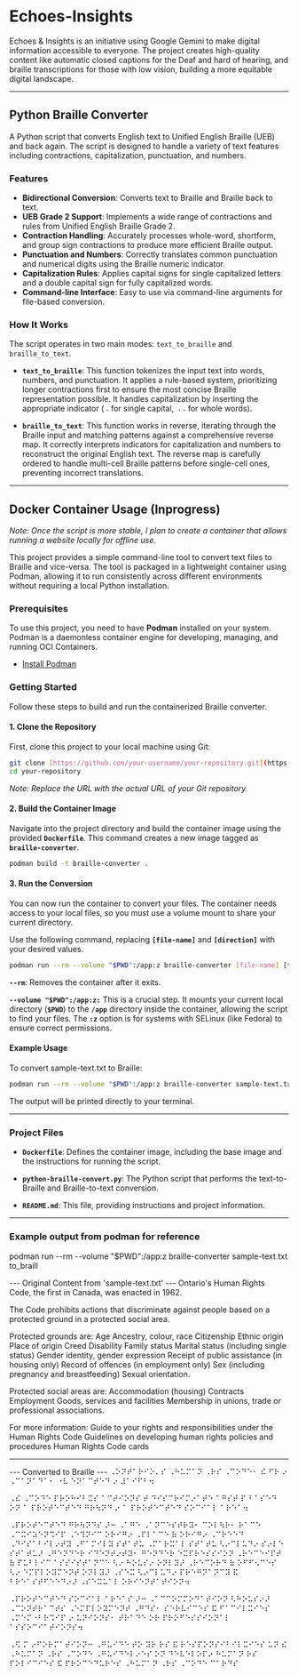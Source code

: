 # Echoes-Insights

Echoes & Insights is an initiative using Google Gemini to make digital information accessible to everyone. The project creates high-quality content like automatic closed captions for the Deaf and hard of hearing, and braille transcriptions for those with low vision, building a more equitable digital landscape.

***

## Python Braille Converter

A Python script that converts English text to Unified English Braille (UEB) and back again. The script is designed to handle a variety of text features including contractions, capitalization, punctuation, and numbers.

### Features

* **Bidirectional Conversion**: Converts text to Braille and Braille back to text.
* **UEB Grade 2 Support**: Implements a wide range of contractions and rules from Unified English Braille Grade 2.
* **Contraction Handling**: Accurately processes whole-word, shortform, and group sign contractions to produce more efficient Braille output.
* **Punctuation and Numbers**: Correctly translates common punctuation and numerical digits using the Braille numeric indicator.
* **Capitalization Rules**: Applies capital signs for single capitalized letters and a double capital sign for fully capitalized words.
* **Command-line Interface**: Easy to use via command-line arguments for file-based conversion.

### How It Works

The script operates in two main modes: `text_to_braille` and `braille_to_text`.

* **`text_to_braille`**: This function tokenizes the input text into words, numbers, and punctuation. It applies a rule-based system, prioritizing longer contractions first to ensure the most concise Braille representation possible. It handles capitalization by inserting the appropriate indicator (`⠠` for single capital, `⠠⠠` for whole words).

* **`braille_to_text`**: This function works in reverse, iterating through the Braille input and matching patterns against a comprehensive reverse map. It correctly interprets indicators for capitalization and numbers to reconstruct the original English text. The reverse map is carefully ordered to handle multi-cell Braille patterns before single-cell ones, preventing incorrect translations.

---

## Docker Container Usage (Inprogress)

_Note: Once the script is more stable, I plan to create a container that allows running a website locally for offline use._  

This project provides a simple command-line tool to convert text files to Braille and vice-versa. The tool is packaged in a lightweight container using Podman, allowing it to run consistently across different environments without requiring a local Python installation.

### Prerequisites

To use this project, you need to have **Podman** installed on your system. Podman is a daemonless container engine for developing, managing, and running OCI Containers.

* [Install Podman](https://podman.io/getting-started/installation)

### Getting Started

Follow these steps to build and run the containerized Braille converter.

#### 1. Clone the Repository

First, clone this project to your local machine using Git:

```bash
git clone [https://github.com/your-username/your-repository.git](https://github.com/your-username/your-repository.git)
cd your-repository
```

_Note: Replace the URL with the actual URL of your Git repository._

####  2. Build the Container Image
Navigate into the project directory and build the container image using the provided **`Dockerfile`**. This command creates a new image tagged as **`braille-converter`**.

```bash
podman build -t braille-converter .
```
#### 3. Run the Conversion
You can now run the container to convert your files. The container needs access to your local files, so you must use a volume mount to share your current directory.

Use the following command, replacing **`[file-name]`** and **`[direction]`** with your desired values.

```bash
podman run --rm --volume "$PWD":/app:z braille-converter [file-name] [to_braille|to_text]
```
**`--rm`**: Removes the container after it exits.

**`--volume "$PWD":/app:z:`** This is a crucial step. It mounts your current local directory (**`$PWD`**) to the **`/app`** directory inside the container, allowing the script to find your files. The **`:z`** option is for systems with SELinux (like Fedora) to ensure correct permissions.

#### Example Usage
To convert sample-text.txt to Braille:

```bash
podman run --rm --volume "$PWD":/app:z braille-converter sample-text.txt to_braille
```
The output will be printed directly to your terminal.

---

### Project Files
+ **`Dockerfile`**: Defines the container image, including the base image and the instructions for running the script.

+ **`python-braille-convert.py`**: The Python script that performs the text-to-Braille and Braille-to-text conversion.

+ **`README.md`**: This file, providing instructions and project information.

---

### Example output from podman for reference

podman run --rm --volume "$PWD":/app:z braille-converter sample-text.txt to_braill

--- Original Content from 'sample-text.txt' ---
Ontario's Human Rights Code, the first in Canada, was enacted in 1962. 

The Code prohibits actions that discriminate against people based on a protected ground  in a protected social area.

Protected grounds are:
Age
Ancestry, colour, race
Citizenship
Ethnic origin
Place of origin
Creed
Disability
Family status
Marital status (including single status)
Gender identity, gender expression
Receipt of public assistance (in housing only)
Record of offences (in employment only)
Sex (including pregnancy and breastfeeding)
Sexual orientation.

Protected social areas are:
Accommodation (housing)
Contracts
Employment
Goods, services and facilities
Membership in unions, trade or professional associations.

For more information:
Guide to your rights and responsibilities under the Human Rights Code
Guidelines on developing human rights policies and procedures
Human Rights Code cards

------------------------------
--- Converted to Braille ---
⠠⠕⠝⠞⠁⠗⠊⠕⠄⠎ ⠠⠓⠥⠍⠁⠝ ⠠⠗⠎ ⠠⠉⠕⠙⠑⠂ ⠮ ⠋⠗ ⠔ ⠠⠉⠁⠝⠁⠙⠁⠂ ⠐⠧ ⠑⠝⠁⠉⠞⠑⠙ ⠔ ⠼⠁⠊⠋⠃⠲ 

⠠⠮ ⠠⠉⠕⠙⠑ ⠏⠗⠕⠓⠊⠃⠭⠎ ⠁⠉⠞⠊⠕⠝⠎ ⠞ ⠙⠊⠎⠉⠗⠊⠍⠔⠁⠞⠑ ⠁⠛⠎⠞ ⠏ ⠃⠁⠎⠑⠙ ⠕⠝ ⠁ ⠏⠗⠕⠞⠑⠉⠞⠑⠙ ⠛⠗⠳⠝⠙  ⠔ ⠁ ⠏⠗⠕⠞⠑⠉⠞⠑⠙ ⠎⠕⠉⠊⠁⠇ ⠁⠗⠑⠁⠲

⠠⠏⠗⠕⠞⠑⠉⠞⠑⠙ ⠛⠗⠳⠝⠙⠎ ⠜⠒
⠠⠁⠛⠑
⠠⠁⠝⠉⠑⠎⠞⠗⠽⠂ ⠉⠕⠇⠳⠗⠂ ⠗⠁⠉⠑
⠠⠉⠭⠊⠵⠑⠝⠩⠊⠏
⠠⠑⠹⠝⠊⠉ ⠕⠗⠊⠛⠔
⠠⠏⠇⠁⠉⠑ ⠷ ⠕⠗⠊⠛⠔
⠠⠉⠗⠑⠑⠙
⠠⠙⠊⠎⠁⠃⠊⠇⠔⠞⠽
⠠⠋⠁⠍⠊⠇⠽ ⠎⠞⠁⠞⠥
⠠⠍⠁⠗⠭⠁⠇ ⠎⠞⠁⠞⠥ ⠣⠔⠉⠇⠥⠙⠔ ⠎⠔⠇⠑ ⠎⠞⠁⠞⠥⠜
⠠⠛⠑⠝⠙⠑⠗ ⠊⠙⠑⠝⠞⠔⠞⠽⠂ ⠛⠑⠝⠙⠑⠗ ⠑⠭⠏⠗⠑⠎⠎⠊⠕⠝
⠠⠗⠑⠉⠑⠊⠏⠞ ⠷ ⠏⠥⠃⠇⠊⠉ ⠁⠎⠎⠊⠎⠞⠁⠝⠉⠑ ⠣⠔ ⠓⠕⠥⠎⠔ ⠕⠝⠇⠽⠜
⠠⠗⠑⠉⠕⠗⠙ ⠷ ⠕⠋⠋⠢⠉⠑⠎ ⠣⠔ ⠑⠍⠏⠇⠕⠽⠍⠑⠝⠞ ⠕⠝⠇⠽⠜
⠠⠎⠑⠭ ⠣⠔⠉⠇⠥⠙⠔ ⠏⠗⠑⠛⠝⠁⠝⠉⠽ ⠯ ⠃⠗⠑⠁⠎⠞⠋⠑⠑⠙⠔⠜
⠠⠎⠑⠭⠥⠁⠇ ⠕⠗⠊⠑⠝⠞⠁⠞⠊⠕⠝⠲

⠠⠏⠗⠕⠞⠑⠉⠞⠑⠙ ⠎⠕⠉⠊⠁⠇ ⠁⠗⠑⠁⠎ ⠜⠒
⠠⠁⠉⠉⠕⠍⠍⠕⠙⠁⠞⠊⠕⠝ ⠣⠓⠕⠥⠎⠔⠜
⠠⠉⠕⠝⠞⠗⠁⠉⠞⠎
⠠⠑⠍⠏⠇⠕⠽⠍⠑⠝⠞
⠠⠛⠙⠎⠂ ⠎⠑⠗⠧⠊⠉⠑⠎ ⠯ ⠋⠁⠉⠊⠇⠭⠊⠑⠎
⠠⠍⠑⠍⠐⠃⠗⠩⠊⠏ ⠔ ⠥⠝⠊⠕⠝⠎⠂ ⠞⠗⠁⠙⠑ ⠕⠗ ⠏⠗⠕⠋⠑⠎⠎⠊⠕⠝⠁⠇ ⠁⠎⠎⠕⠉⠊⠁⠞⠊⠕⠝⠎⠲

⠠⠫ ⠍ ⠔⠋⠕⠗⠍⠁⠞⠊⠕⠝⠒
⠠⠛⠥⠊⠙⠑ ⠞⠕ ⠽⠗ ⠗⠎ ⠯ ⠗⠑⠎⠏⠕⠝⠎⠊⠃⠊⠇⠭⠊⠑⠎ ⠥⠝ ⠮ ⠠⠓⠥⠍⠁⠝ ⠠⠗⠎ ⠠⠉⠕⠙⠑
⠠⠛⠥⠊⠙⠑⠇⠔⠑⠎ ⠕⠝ ⠙⠑⠧⠑⠇⠕⠏⠔ ⠓⠥⠍⠁⠝ ⠗⠎ ⠏⠕⠇⠊⠉⠊⠑⠎ ⠯ ⠏⠗⠕⠉⠑⠙⠥⠗⠑⠎
⠠⠓⠥⠍⠁⠝ ⠠⠗⠎ ⠠⠉⠕⠙⠑ ⠉⠁⠗⠙⠎

